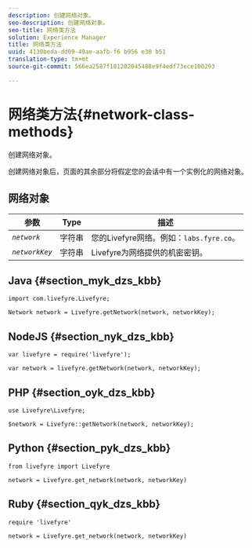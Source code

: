 ```yaml
---
description: 创建网络对象。
seo-description: 创建网络对象。
seo-title: 网络类方法
solution: Experience Manager
title: 网络类方法
uuid: 4130beda-dd09-49ae-aafb-f6 b956 e30 b51
translation-type: tm+mt
source-git-commit: 566ea2587f101202045488e9f4edf73ece100293

---
```



# 网络类方法{#network-class-methods}

创建网络对象。

创建网络对象后，页面的其余部分将假定您的会话中有一个实例化的网络对象。

## 网络对象

| 参数 | Type | 描述 |
|---|---|---|
| *`network`* | 字符串 | 您的Livefyre网络。例如：`labs.fyre.co`。 |
| *`networkKey`* | 字符串 | Livefyre为网络提供的机密密钥。 |

## Java {#section_myk_dzs_kbb}

```
import com.livefyre.Livefyre; 
  
Network network = Livefyre.getNetwork(network, networkKey); 
```

## NodeJS {#section_nyk_dzs_kbb}

```
var livefyre = require('livefyre'); 
  
var network = livefyre.getNetwork(network, networkKey); 
```

## PHP {#section_oyk_dzs_kbb}

```
use Livefyre\Livefyre; 
  
$network = Livefyre::getNetwork(network, networkKey); 
```

## Python {#section_pyk_dzs_kbb}

```
from livefyre import Livefyre 
  
network = Livefyre.get_network(network, networkKey) 
```

## Ruby {#section_qyk_dzs_kbb}

```
require 'livefyre' 
  
network = Livefyre.get_network(network, networkKey) 
```
